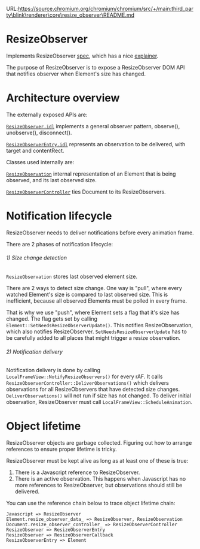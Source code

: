 URL:https://source.chromium.org/chromium/chromium/src/+/main:third_party\blink\renderer\core\resize_observer\README.md
# ResizeObserver

Implements ResizeObserver [spec]( https://github.com/WICG/ResizeObserver), which has a nice [explainer](https://github.com/WICG/ResizeObserver/blob/master/explainer.md).

The purpose of ResizeObserver is to expose a ResizeObserver DOM API that
notifies observer when Element's size has changed.

# Architecture overview

The externally exposed APIs are:

[`ResizeObserver.idl`](ResizeObserver.idl) implements a general observer pattern, observe(), unobserve(), disconnect().

[`ResizeObserverEntry.idl`](ResizeObserverEntry.idl) represents an observation to be delivered, with target and contentRect.

Classes used internally are:

[`ResizeObservation`](ResizeObservation.h) internal representation of an Element that is being observed, and its last observed size.

[`ResizeObserverController`](ResizeObservationController.h) ties Document to its ResizeObservers.

# Notification lifecycle

ResizeObserver needs to deliver notifications before every animation frame.

There are 2 phases of notification lifecycle:

###### 1) Size change detection

`ResizeObservation` stores last observed element size.

There are 2 ways to detect size change. One way is "pull", where every watched
Element's size is compared to last observed size. This is inefficient, because
all observed Elements must be polled in every frame.

That is why we use "push", where Element sets a flag that it's size has changed.
The flag gets set by calling `Element::SetNeedsResizeObserverUpdate()`. This
notifies ResizeObservation, which also notifies ResizeObserver.
`SetNeedsResizeObserverUpdate` has to be carefully added to all places
that might trigger a resize observation.

###### 2) Notification delivery

Notification delivery is done by calling `LocalFrameView::NotifyResizeObservers()`
for every rAF. It calls `ResizeObserverController::DeliverObservations()`
which delivers observations for all ResizeObservers that have detected size changes.
`DeliverObservations()` will not run if size has not changed. To deliver initial
observation, ResizeObserver must call `LocalFrameView::ScheduleAnimation`.

# Object lifetime

ResizeObserver objects are garbage collected. Figuring out how to arrange references
to ensure proper lifetime is tricky.

ResizeObserver must be kept alive as long as at least one of these is true:
1) There is a Javascript reference to ResizeObserver.
2) There is an active observation. This happens when Javascript has no more
references to ResizeObserver, but observations should still be delivered.

You can use the reference chain below to trace object lifetime chain:
```
Javascript => ResizeObserver
Element.resize_observer_data_ => ResizeObserver, ResizeObservation
Document.resize_observer_controller_ => ResizeObserverController
ResizeObserver => ResizeObserverEntry
ResizeObserver => ResizeObserverCallback
ResizeObserverEntry => Element
```
